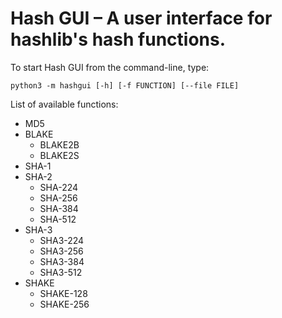 # Hash GUI – A user interface for hashlib's hash functions.

To start Hash GUI from the command-line, type:

```console
python3 -m hashgui [-h] [-f FUNCTION] [--file FILE]
```

List of available functions:

* MD5
* BLAKE
  * BLAKE2B
  * BLAKE2S
* SHA-1
* SHA-2
  * SHA-224
  * SHA-256
  * SHA-384
  * SHA-512
* SHA-3
  * SHA3-224
  * SHA3-256
  * SHA3-384
  * SHA3-512
* SHAKE
  * SHAKE-128
  * SHAKE-256
